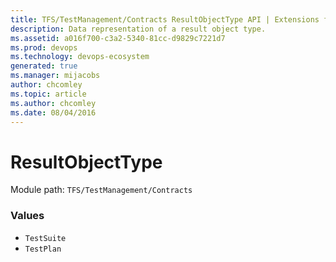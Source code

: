 ```yaml
---
title: TFS/TestManagement/Contracts ResultObjectType API | Extensions for Azure DevOps Services
description: Data representation of a result object type.
ms.assetid: a016f700-c3a2-5340-81cc-d9829c7221d7
ms.prod: devops
ms.technology: devops-ecosystem
generated: true
ms.manager: mijacobs
author: chcomley
ms.topic: article
ms.author: chcomley
ms.date: 08/04/2016
---
```


# ResultObjectType

Module path: `TFS/TestManagement/Contracts`

### Values

* `TestSuite` 
* `TestPlan` 
